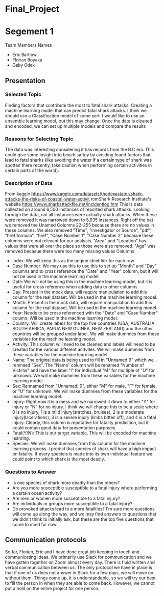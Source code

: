 # Final_Project
# Segement 1
Team Members Names 
- Eric Bartlow
- Florian Boyaka
- Gaby Odak
## Presentation 
### Selected Topic 
Finding factors that contribute the most to fatal shark attacks. Creating a machine learning model that can predict fatal shark attacks. I think we should use a Classification model of some sort. I would like to use an ensemble learning model, but this may change. Once the data is cleaned and encoded, we can set up multiple models and compare the results 
### Reasons for Selecting Topic
The data was interesting considering it has records from the B.C era. This could give some insight into beach saftey by avoiding found factors that lead to fatal sharks (like avoiding  the water if a certain type of shark was spotted there recently, take caution when performing certain activities in certain parts of the world).
### Description of Data 
From kaggle https://www.kaggle.com/datasets/thedevastator/shark-attacks-the-risks-of-coastal-water-activit
romShark Research Institute's website https://www.sharkattackfile.net/incidentlog.htm
This is data collected on around 6,500 instances of reported shark attacks. Looking through the data, not all instances were actually shark attacks. When these were removed it was narrowed down to 5,935 instances. Right off the bat we removed the Unamed Columns 22-255 because there are no values in these columns. We also removed "Time", "Investigator or Source", "pdf", "href formula", "href", "Case Number 1", "Case Number 2" becasue these columns were not relevant for our analysis. "Area" and "Location" has values that were all over the place so those were also removed. "Age" was removed becasue there were too many missing values 
Columns: 
- Index: We will keep this as the unqiue idnetifier for each row  
- Case Number: We may use this to use this to set up "Month" and "Day" columns and to cross reference the "Date" and "Year" column, but it will not be used in the machine learning model
- Date: We will not be using this in the machine learning model, but it is useful for cross reference when adding data to other columns.
- Day: Present in the mock data, will require manipulation to add this column for the real dataset. Will be used in the machine learning model.
- Month: Present in the mock data, will require manipulation to add this column for the real dataset. Will be used in the machine learning model.
- Year: Needs to be cross referenced with the "Date" and "Case Number" column.  Will be used in the machine learning model.
- Country: Will create labels for the top five countries (USA, AUSTRALIA, SOUTH AFRICA, PAPUA NEW GUINEA, NEW ZEALAND) and the other countries will be grouped under label. We will make dummies from these variables for the machine learning model.
- Activity: This column will need to be cleaned and labels will need to be created for the various different acitvites. We will make dummies from these variables for the machine learning model.
- Name: The original data is being used to fill in "Unnamed 9" which we renmaed "Sex". The "Name" column will be renamed "Number of Victims" and have the label "I" for individual "M" for multiple of "U" for unknown. We will make dummies from these variables for the machine learning model.
- Sex: Rennamed from "Unnamed: 9", either "M" for male, "F" for female, or "U" for unknown. We will make dummies from these variables for the machine learning model.
- Injury: Right now it is a mess and we narrowed it down to either "Y" for injury or "N" for no injury. I think we will change this to be a scale where 0 is no injury, 1 is a mild injury(sratches, bruises), 2 is a moderate injury(lacerations), 3 is a severe injury (limbs bitten off), and 4 is a fatal injury. Clearly, this column is repetative for fatality predicition, but it could contain good data for presentation purposes.
- Fatal(Y/N): This is our target variable. This will be encoded for machine leanring.
- Species: We will make dummies from this column for the machine learning process. I predict that species of shark will have a high impact on fatality. If every specieis is made into its own individual feature we could point to which shark is the most deadly.
### Questions to Answer
- Is one species of shark more deadly than the others?
- Are you more susceptible susceptible to a fatal injury where performing a certain ocean activity?
- Are men or women more susceptible to a fatal injury?
- Are individuals or groups more susceptible to a fatal injury?
- Do provoked attacks lead to a more fatalities?
I'm sure more questions will come up along the way, and we may find answers to questions that we didn't think to initially ask, but these are the top five questions that come to mind for now. 
## Communication protocols
So far, Florian, Eric and I have done great job keeping in touch and communicating ideas. We primarily use Slack for communication and we have gotten together on Zoom almost every day. There is fluid written and verbal communicaiton between us.
The only protocol we have in place is that if one of us does not answer in Slack for a few days, we will move on without them. Things come up, it is understandable, so we will try our best to fill the person in when they are able to come back. However, we cannot put a hold on the entire project for one person. 



